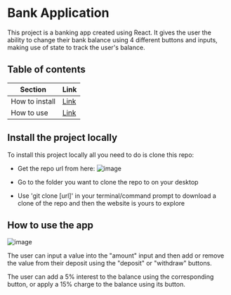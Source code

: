 # Bank Application

This project is a banking app created using React. It gives the user the ability to change their bank balance using 4 different buttons and inputs, making use of state to track the user's balance.


## Table of contents

Section | Link |
--- | --- |
How to install | [Link](https://github.com/Grattade07/bankApp/blob/main/README.md#install-the-project-locally)
How to use | [Link](https://github.com/Grattade07/bankApp/blob/main/README.md#how-to-use-the-appp)

## Install the project locally

To install this project locally all you need to do is clone this repo:

* Get the repo url from here:
![image](https://user-images.githubusercontent.com/107367099/213812668-e0b7653e-438b-46c5-a213-8e8b8b2f3e32.png)

* Go to the folder you want to clone the repo to on your desktop

* Use 'git clone [url]' in your terminal/command prompt to download a clone of the repo and then the website is yours to explore

## How to use the app
![image](https://user-images.githubusercontent.com/107367099/213813159-4b33d7e7-633c-4ab5-a2c7-c4759aa72856.png)

The user can input a value into the "amount" input and then add or remove the value from their deposit using the "deposit" or "withdraw" buttons.

The user can add a 5% interest to the balance using the corresponding button, or apply a 15% charge to the balance using its button.
